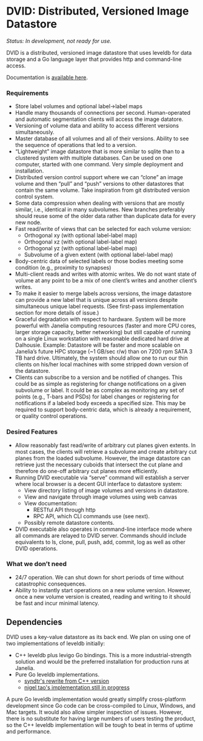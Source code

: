 DVID: Distributed, Versioned Image Datastore
====

*Status: In development, not ready for use.*

DVID is a distributed, versioned image datastore that uses leveldb for data storage and a Go language layer that provides http and command-line access.

Documentation is [available here](http://godoc.org/github.com/janelia-flyem/dvid).

### Requirements

* Store label volumes and optional label->label maps
* Handle many thousands of connections per second.   Human-operated and automatic segmentation clients will access the image datatore.
* Versioning of volume data and ability to access different versions simultaneously.
* Master database of all volumes and all of their versions.  Ability to see the sequence of operations that led to a version.
* “Lightweight” image datastore that is more similar to sqlite than to a clustered system with multiple databases.  Can be used on one computer, started with one command.  Very simple deployment and installation.
* Distributed version control support where we can “clone” an image volume and then “pull” and “push” versions to other datastores that contain the same volume.  Take inspiration from git distributed version control system.
* Some data compression when dealing with versions that are mostly similar, i.e., identical in many subvolumes.  New branches preferably should reuse some of the older data rather than duplicate data for every new node.
* Fast read/write of views that can be selected for each volume version:
  * Orthogonal xy (with optional label-label map)
  * Orthogonal xz (with optional label-label map)
  * Orthogonal yz (with optional label-label map)
  * Subvolume of a given extent (with optional label-label map)
* Body-centric data of selected labels or those bodies meeting some condition (e.g., proximity to synapses)
* Multi-client reads and writes with atomic writes.  We do not want state of volume at any point to be a mix of one client’s writes and another client’s writes.
* To make it easier to merge labels across versions, the image datastore can provide a new label that is unique across all versions despite simultaneous unique label requests.  (See first-pass implementation section for more details of issue.)
* Graceful degradation with respect to hardware.  System will be more powerful with Janelia computing resources (faster and more CPU cores, larger storage capacity, better networking) but still capable of running on a single Linux workstation with reasonable dedicated hard drive at Dalhousie.  Example: Datastore will be faster and more scalable on Janelia’s future HPC storage (~1 GB/sec r/w) than on 7200 rpm SATA 3 TB hard drive.  Ultimately, the system should allow one to run our thin clients on his/her local machines with some stripped down version of the datastore.
* Clients can subscribe to a version and be notified of changes.  This could be as simple as registering for change notifications on a given subvolume or label.  It could be as complex as monitoring any set of points (e.g., T-bars and PSDs) for label changes or registering for notifications if a labeled body exceeds a specified size.  This may be required to support body-centric data, which is already a requirement, or quality control operations.

### Desired Features

* Allow reasonably fast read/write of arbitrary cut planes given extents.  In most cases, the clients will retrieve a subvolume and create arbitrary cut planes from the loaded subvolume.  However, the image datastore can retrieve just the necessary cuboids that intersect the cut plane and therefore do one-off arbitrary cut planes more efficiently.
* Running DVID executable via “serve” command will establish a server where local browser is a decent GUI interface to datastore system:
  * View directory listing of image volumes and versions in datastore.
  * View and navigate through image volumes using web canvas
  * View documentation:
      * RESTful API through http
      * RPC API, which CLI commands use (see next).
  * Possibly remote datastore contents.
* DVID executable also operates in command-line interface mode where all commands are relayed to DVID server.  Commands should include equivalents to ls, clone, pull, push,  add, commit, log as well as other DVID operations.

### What we don’t need

* 24/7 operation.  We can shut down for short periods of time without catastrophic consequences.
* Ability to instantly start operations on a new volume version.  However, once a new volume version is created, reading and writing to it should be fast and incur minimal latency.

## Dependencies

DVID uses a key-value datastore as its back end.  We plan on using one of two implementations of leveldb initially:

* C++ leveldb plus levigo Go bindings.  This is a more industrial-strength solution and would be the preferred installation for production runs at Janelia.
* Pure Go leveldb implementations.
    * [syndtr's rewrite from C++ version](https://github.com/syndtr/goleveldb)
    * [nigel tao's implementation still in progress](http://code.google.com/p/leveldb-go/)
    
A pure Go leveldb implementation would greatly simplify cross-platform development since Go code can be cross-compiled to Linux, Windows, and Mac targets.  It would also allow simpler inspection of issues.  However, there is no substitute for having large numbers of users testing the product, so the C++ leveldb implementation will be tough to beat in terms of uptime and performance.
